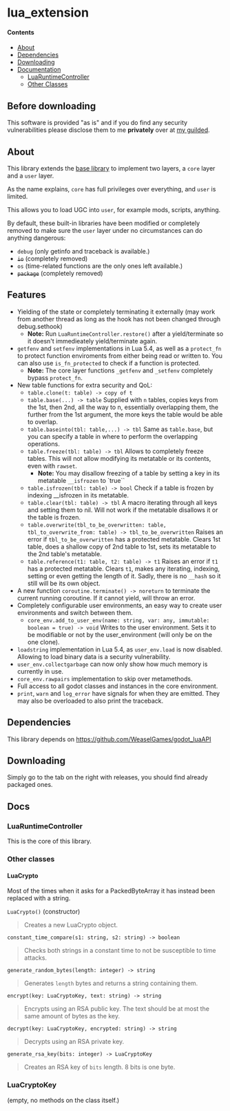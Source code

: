 # lua_extension

#### Contents
 * [About](#about)
 * [Dependencies](#dependencies)
 * [Downloading](#downloading)
 * [Documentation](#docs)
    * [LuaRuntimeController](#luaruntimecontroller)
    * [Other Classes](#Other_classes)

## Before downloading

This software is provided "as is" and if you do find any security vulnerabilities please disclose them to me **privately** over at [my guilded](https://www.guilded.gg/u/radiantuwu).

## About

This library extends the [base library](https://github.com/WeaselGames/godot_luaAPI) to implement two layers, a `core` layer and a `user` layer.

As the name explains, `core` has full privileges over everything, and `user` is limited.

This allows you to load UGC into `user`, for example mods, scripts, anything.

By default, these built-in libraries have been modified or completely removed to make sure the `user` layer under no circumstances can do anything dangerous:

 * `debug` (only getinfo and traceback is available.)
 * ~~`io`~~ (completely removed)
 * `os` (time-related functions are the only ones left available.)
 * ~~`package`~~ (completely removed)

## Features

 * Yielding of the state or completely terminating it externally (may work from another thread as long as the hook has not been changed through debug.sethook)
    * **Note:** Run `LuaRuntimeController.restore()` after a yield/terminate so it doesn't immedieately yield/terminate again.
 * `getfenv` and `setfenv` implementations in Lua 5.4, as well as a `protect_fn` to protect function enviroments from either being read or written to. You can also use `is_fn_protected` to check if a function is protected.
    * **Note:** The core layer functions `_getfenv` and `_setfenv` completely bypass `protect_fn`.
 * New table functions for extra security and QoL:
    * `table.clone(t: table) -> copy of t`
    * `table.base(...) -> table` Supplied with `n` tables, copies keys from the 1st, then 2nd, all the way to n, essentially overlapping them, the further from the 1st argument, the more keys the table would be able to overlap.
    * `table.baseinto(tbl: table,...) -> tbl` Same as `table.base`, but you can specify a table in where to perform the overlapping operations.
    * `table.freeze(tbl: table) -> tbl` Allows to completely freeze tables. This will not allow modifying its metatable or its contents, even with `rawset`.
        * **Note:** You may disallow freezing of a table by setting a key in its metatable `__isfrozen` to `true``
    * `table.isfrozen(tbl: table) -> bool` Check if a table is frozen by indexing __isfrozen in its metatable.
    * `table.clear(tbl: table) -> tbl` A macro iterating through all keys and setting them to nil. Will not work if the metatable disallows it or the table is frozen.
    * `table.overwrite(tbl_to_be_overwritten: table, tbl_to_overwrite_from: table) -> tbl_to_be_overwritten` Raises an error if `tbl_to_be_overwritten` has a protected metatable. Clears 1st table, does a shallow copy of 2nd table to 1st, sets its metatable to the 2nd table's metatable.
    * `table.reference(t1: table, t2: table) -> t1` Raises an error if `t1` has a protected metatable. Clears `t1`, makes any iterating, indexing, setting or even getting the length of it. Sadly, there is no `__hash` so it still will be its own object.
* A new function `coroutine.terminate() -> noreturn` to terminate the current running coroutine. If it cannot yield, will throw an error.
* Completely configurable user environments, an easy way to create user environments and switch between them.
   * `core_env.add_to_user_env(name: string, var: any, immutable: boolean = true) -> void` Writes to the user environment. Sets it to be modifiable or not by the user_environment (will only be on the one clone).
* `loadstring` implementation in Lua 5.4, as `user_env.load` is now disabled. Allowing to load binary data is a security vulnerability.
* `user_env.collectgarbage` can now only show how much memory is currently in use.
* `core_env.rawpairs` implementation to skip over metamethods.
* Full access to all godot classes and instances in the core environment.
* `print`, `warn` and `log_error` have signals for when they are emitted. They may also be overloaded to also print the traceback.
## Dependencies

This library depends on https://github.com/WeaselGames/godot_luaAPI

## Downloading

Simply go to the tab on the right with releases, you should find already packaged ones.

## Docs

### LuaRuntimeController

This is the core of this library.

### Other classes

#### LuaCrypto

Most of the times when it asks for a PackedByteArray it has instead been replaced with a string.

`LuaCrypto()` (constructor)
> Creates a new LuaCrypto object.

`constant_time_compare(s1: string, s2: string) -> boolean`
> Checks both strings in a constant time to not be susceptible to time attacks.

`generate_random_bytes(length: integer) -> string`
> Generates `length` bytes and returns a string containing them.

`encrypt(key: LuaCryptoKey, text: string) -> string`
> Encrypts using an RSA public key. The text should be at most the same amount of bytes as the key.

`decrypt(key: LuaCryptoKey, encrypted: string) -> string`
> Decrypts using an RSA private key.

`generate_rsa_key(bits: integer) -> LuaCryptoKey`
> Creates an RSA key of `bits` length. 8 bits is one byte.

### LuaCryptoKey
(empty, no methods on the class itself.)
